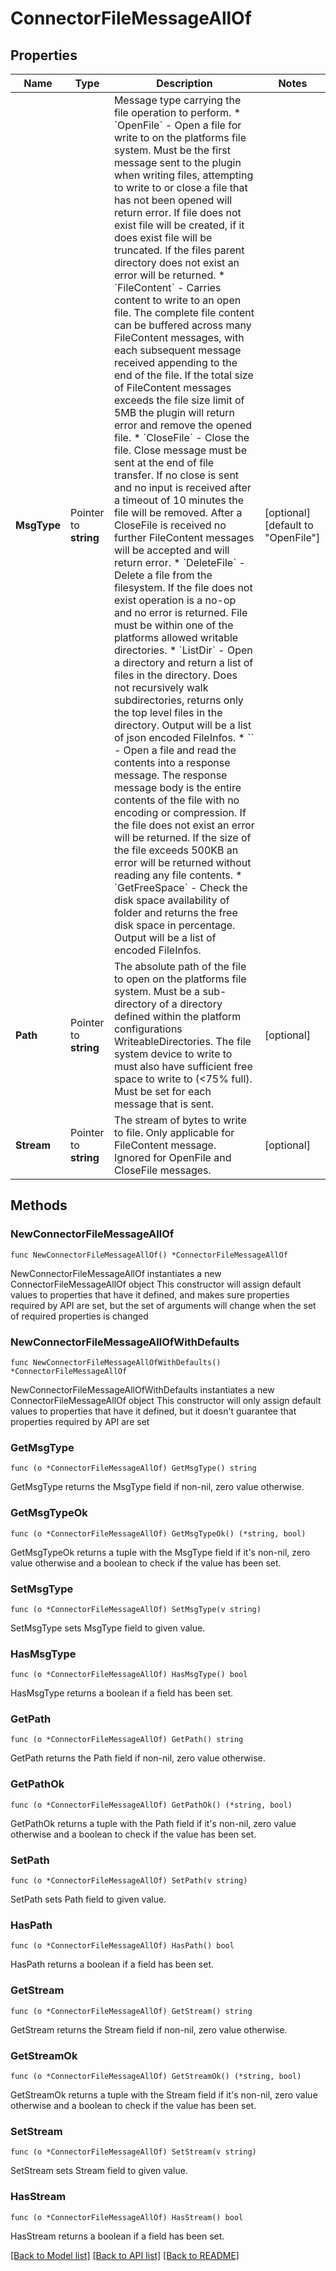 # ConnectorFileMessageAllOf

## Properties

Name | Type | Description | Notes
------------ | ------------- | ------------- | -------------
**MsgType** | Pointer to **string** | Message type carrying the file operation to perform. * &#x60;OpenFile&#x60; - Open a file for write to on the platforms file system. Must be the first message sent to the plugin when writing files, attempting to write to or close a file that has not been opened will return error. If file does not exist file will be created, if it does exist file will be truncated. If the files parent directory does not exist an error will be returned. * &#x60;FileContent&#x60; - Carries content to write to an open file. The complete file content can be buffered across many FileContent messages, with each subsequent message received appending to the end of the file. If the total size of FileContent messages exceeds the file size limit of 5MB the plugin will return error and remove the opened file. * &#x60;CloseFile&#x60; - Close the file. Close message must be sent at the end of file transfer. If no close is sent and no input is received after a timeout of 10 minutes the file will be removed. After a CloseFile is received no further FileContent messages will be accepted and will return error. * &#x60;DeleteFile&#x60; - Delete a file from the filesystem. If the file does not exist operation is a no-op and no error is returned. File must be within one of the platforms allowed writable directories. * &#x60;ListDir&#x60; - Open a directory and return a list of files in the directory. Does not recursively walk subdirectories, returns only the top level files in the directory. Output will be a list of json encoded FileInfos. * &#x60;&#x60; - Open a file and read the contents into a response message. The response message body is the entire contents of the file with no encoding or compression. If the file does not exist an error will be returned. If the size of the file exceeds 500KB an error will be returned without reading any file contents. * &#x60;GetFreeSpace&#x60; - Check the disk space availability of folder and returns the free disk space in percentage. Output will be a list of encoded FileInfos. | [optional] [default to "OpenFile"]
**Path** | Pointer to **string** | The absolute path of the file to open on the platforms file system. Must be a sub-directory of a directory defined within the platform configurations WriteableDirectories. The file system device to write to must also have sufficient free space to write to (&lt;75% full). Must be set for each message that is sent. | [optional] 
**Stream** | Pointer to **string** | The stream of bytes to write to file. Only applicable for FileContent message. Ignored for OpenFile and CloseFile messages. | [optional] 

## Methods

### NewConnectorFileMessageAllOf

`func NewConnectorFileMessageAllOf() *ConnectorFileMessageAllOf`

NewConnectorFileMessageAllOf instantiates a new ConnectorFileMessageAllOf object
This constructor will assign default values to properties that have it defined,
and makes sure properties required by API are set, but the set of arguments
will change when the set of required properties is changed

### NewConnectorFileMessageAllOfWithDefaults

`func NewConnectorFileMessageAllOfWithDefaults() *ConnectorFileMessageAllOf`

NewConnectorFileMessageAllOfWithDefaults instantiates a new ConnectorFileMessageAllOf object
This constructor will only assign default values to properties that have it defined,
but it doesn't guarantee that properties required by API are set

### GetMsgType

`func (o *ConnectorFileMessageAllOf) GetMsgType() string`

GetMsgType returns the MsgType field if non-nil, zero value otherwise.

### GetMsgTypeOk

`func (o *ConnectorFileMessageAllOf) GetMsgTypeOk() (*string, bool)`

GetMsgTypeOk returns a tuple with the MsgType field if it's non-nil, zero value otherwise
and a boolean to check if the value has been set.

### SetMsgType

`func (o *ConnectorFileMessageAllOf) SetMsgType(v string)`

SetMsgType sets MsgType field to given value.

### HasMsgType

`func (o *ConnectorFileMessageAllOf) HasMsgType() bool`

HasMsgType returns a boolean if a field has been set.

### GetPath

`func (o *ConnectorFileMessageAllOf) GetPath() string`

GetPath returns the Path field if non-nil, zero value otherwise.

### GetPathOk

`func (o *ConnectorFileMessageAllOf) GetPathOk() (*string, bool)`

GetPathOk returns a tuple with the Path field if it's non-nil, zero value otherwise
and a boolean to check if the value has been set.

### SetPath

`func (o *ConnectorFileMessageAllOf) SetPath(v string)`

SetPath sets Path field to given value.

### HasPath

`func (o *ConnectorFileMessageAllOf) HasPath() bool`

HasPath returns a boolean if a field has been set.

### GetStream

`func (o *ConnectorFileMessageAllOf) GetStream() string`

GetStream returns the Stream field if non-nil, zero value otherwise.

### GetStreamOk

`func (o *ConnectorFileMessageAllOf) GetStreamOk() (*string, bool)`

GetStreamOk returns a tuple with the Stream field if it's non-nil, zero value otherwise
and a boolean to check if the value has been set.

### SetStream

`func (o *ConnectorFileMessageAllOf) SetStream(v string)`

SetStream sets Stream field to given value.

### HasStream

`func (o *ConnectorFileMessageAllOf) HasStream() bool`

HasStream returns a boolean if a field has been set.


[[Back to Model list]](../README.md#documentation-for-models) [[Back to API list]](../README.md#documentation-for-api-endpoints) [[Back to README]](../README.md)


